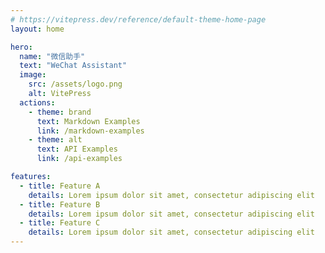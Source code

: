 ```yaml
---
# https://vitepress.dev/reference/default-theme-home-page
layout: home

hero:
  name: "微信助手"
  text: "WeChat Assistant"
  image:
    src: /assets/logo.png
    alt: VitePress
  actions:
    - theme: brand
      text: Markdown Examples
      link: /markdown-examples
    - theme: alt
      text: API Examples
      link: /api-examples

features:
  - title: Feature A
    details: Lorem ipsum dolor sit amet, consectetur adipiscing elit
  - title: Feature B
    details: Lorem ipsum dolor sit amet, consectetur adipiscing elit
  - title: Feature C
    details: Lorem ipsum dolor sit amet, consectetur adipiscing elit
---
```


